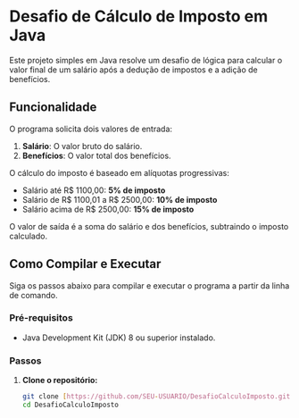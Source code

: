# Desafio de Cálculo de Imposto em Java

Este projeto simples em Java resolve um desafio de lógica para calcular o valor final de um salário após a dedução de impostos e a adição de benefícios.

## Funcionalidade

O programa solicita dois valores de entrada:
1. **Salário**: O valor bruto do salário.
2. **Benefícios**: O valor total dos benefícios.

O cálculo do imposto é baseado em alíquotas progressivas:
- Salário até R$ 1100,00: **5% de imposto**
- Salário de R$ 1100,01 a R$ 2500,00: **10% de imposto**
- Salário acima de R$ 2500,00: **15% de imposto**

O valor de saída é a soma do salário e dos benefícios, subtraindo o imposto calculado.

## Como Compilar e Executar

Siga os passos abaixo para compilar e executar o programa a partir da linha de comando.

### Pré-requisitos
- Java Development Kit (JDK) 8 ou superior instalado.

### Passos

1. **Clone o repositório:**
   ```bash
   git clone [https://github.com/SEU-USUARIO/DesafioCalculoImposto.git](https://github.com/SEU-USUARIO/DesafioCalculoImposto.git)
   cd DesafioCalculoImposto
